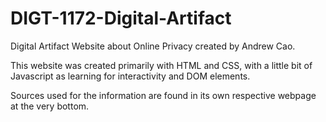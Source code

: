 # DIGT-1172-Digital-Artifact
Digital Artifact Website about Online Privacy created by Andrew Cao.

This website was created primarily with HTML and CSS, with a little bit of Javascript as learning for interactivity and DOM elements.

Sources used for the information are found in its own respective webpage at the very bottom.
